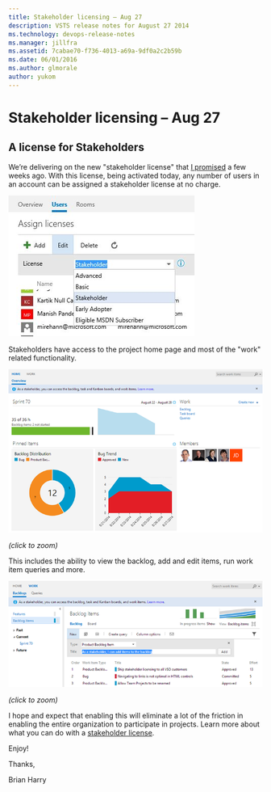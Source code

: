 ```yaml
---
title: Stakeholder licensing – Aug 27
description: VSTS release notes for August 27 2014
ms.technology: devops-release-notes
ms.manager: jillfra
ms.assetid: 7cabae70-f736-4013-a69a-9df0a2c2b59b
ms.date: 06/01/2016
ms.author: glmorale
author: yukom
---
```


# Stakeholder licensing – Aug 27

## A license for Stakeholders

We’re delivering on the new "stakeholder license" that [I promised](https://blogs.msdn.com/b/bharry/archive/2014/07/09/upcoming-vs-online-licensing-changes.aspx) a few weeks ago. With this license, being activated today, any number of users in an account can be assigned a stakeholder license at no charge.

![Assigning a stakeholder license](media/8_27_01.png)

Stakeholders have access to the project home page and most of the "work" related functionality.

![Stakeholder view of the project](media/8_27_02.png)

*(click to zoom)*

This includes the ability to view the backlog, add and edit items, run work item queries and more.

![Stakeholder adding a project backlog item](media/8_27_03.png)

*(click to zoom)*

I hope and expect that enabling this will eliminate a lot of the friction in enabling the entire organization to participate in projects. Learn more about what you can do with a [stakeholder license](/azure/devops/organizations/security/get-started-stakeholder?view=azure-devops).

Enjoy!

Thanks,

Brian Harry
